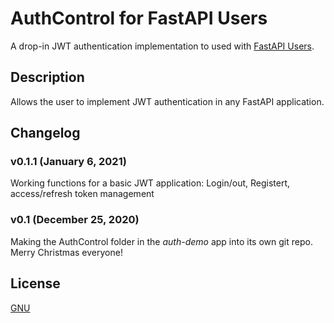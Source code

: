 # AuthControl for FastAPI Users

A drop-in JWT authentication implementation to used with [FastAPI Users](https://frankie567.github.io/fastapi-users/).

## Description

Allows the user to implement JWT authentication in any FastAPI application.

## Changelog

### v0.1.1 (January 6, 2021)

Working functions for a basic JWT application: Login/out, Registert, access/refresh token management

### v0.1 (December 25, 2020)

Making the AuthControl folder in the *auth-demo* app into its own git repo. Merry Christmas everyone!


## License

[GNU](https://www.gnu.org/licenses/)
